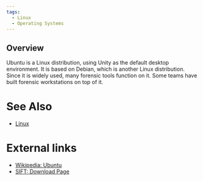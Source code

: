 ```yaml
---
tags:
  - Linux
  - Operating Systems
---
```

## Overview

Ubuntu is a Linux distribution, using Unity as the default desktop environment.
It is based on Debian, which is another Linux distribution. Since it is widely
used, many forensic tools function on it. Some teams have built forensic
workstations on top of it.

# See Also

* [Linux](linux.md)

# External links

* [Wikipedia: Ubuntu](https://en.wikipedia.org/wiki/Ubuntu)
* [SIFT: Download Page](https://www.sans.org/tools/sift-workstation/)
